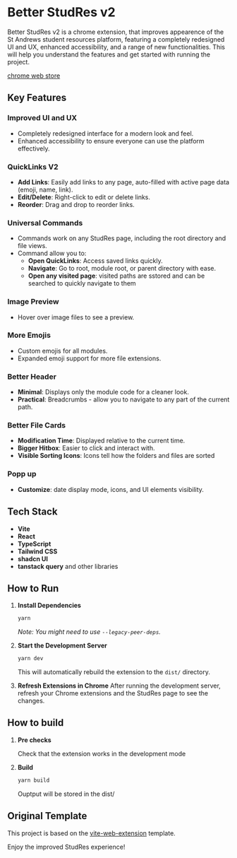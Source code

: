 # Better StudRes v2

Better StudRes v2 is a chrome extension, that improves appearence of the St Andrews student resources platform, featuring a completely redesigned UI and UX, enhanced accessibility, and a range of new functionalities. This will help you understand the features and get started with running the project.

[chrome web store](https://chromewebstore.google.com/detail/better-studres/kamnhbpjhhhjlbandgpngdnplledombg)

## Key Features

### Improved UI and UX

- Completely redesigned interface for a modern look and feel.
- Enhanced accessibility to ensure everyone can use the platform effectively.

### QuickLinks V2

- **Add Links**: Easily add links to any page, auto-filled with active page data (emoji, name, link).
- **Edit/Delete**: Right-click to edit or delete links.
- **Reorder**: Drag and drop to reorder links.

### Universal Commands

- Commands work on any StudRes page, including the root directory and file views.
- Command allow you to:
  - **Open QuickLinks**: Access saved links quickly.
  - **Navigate**: Go to root, module root, or parent directory with ease.
  - **Open any visited page**: visited paths are sstored and can be searched to quickly navigate to them

### Image Preview

- Hover over image files to see a preview.

### More Emojis

- Custom emojis for all modules.
- Expanded emoji support for more file extensions.

### Better Header

- **Minimal**: Displays only the module code for a cleaner look.
- **Practical**: Breadcrumbs - allow you to navigate to any part of the current path.

### Better File Cards

- **Modification Time**: Displayed relative to the current time.
- **Bigger Hitbox**: Easier to click and interact with.
- **Visible Sorting Icons**: Icons tell how the folders and files are sorted

### Popp up

- **Customize**: date display mode, icons, and UI elements visibility.

## Tech Stack

- **Vite**
- **React**
- **TypeScript**
- **Tailwind CSS**
- **shadcn UI**
- **tanstack query** and other libraries

## How to Run

1. **Install Dependencies**

   ```bash
   yarn
   ```

   *Note: You might need to use `--legacy-peer-deps`.*

2. **Start the Development Server**

   ```bash
   yarn dev
   ```

   This will automatically rebuild the extension to the `dist/` directory.

3. **Refresh Extensions in Chrome**
   After running the development server, refresh your Chrome extensions and the StudRes page to see the changes.

## How to build

1. **Pre checks**

   Check that the extension works in the development mode

2. **Build**

   ```bash
   yarn build
   ```

   Ouptput will be stored in the dist/

## Original Template

This project is based on the [vite-web-extension](https://github.com/JohnBra/vite-web-extension) template.

Enjoy the improved StudRes experience!
